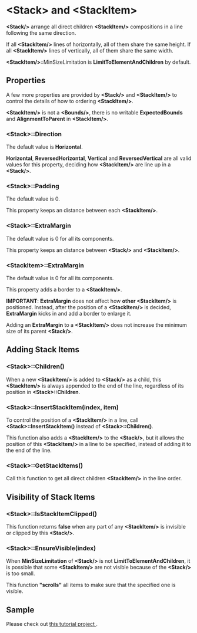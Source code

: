 # \<Stack\> and \<StackItem\>

**\<Stack/\>** arrange all direct children **\<StackItem/\>** compositions in a line following the same direction.

If all **\<StackItem/\>** lines of horizontally, all of them share the same height. If all **\<StackItem/\>** lines of vertically, all of them share the same width.

**\<StackItem/\>**::MinSizeLimitation is **LimitToElementAndChildren** by default.

## Properties

A few more properties are provided by **\<Stack/\>** and **\<StackItem/\>** to control the details of how to ordering **\<StackItem/\>**.

**\<StackItem/\>** is not a **\<Bounds/\>**, there is no writable **ExpectedBounds** and **AlignmentToParent** in **\<StackItem/\>**.

### \<Stack\>::Direction

The default value is **Horizontal**.

**Horizontal**, **ReversedHorizontal**, **Vertical** and **ReversedVertical** are all valid values for this property, deciding how **\<StackItem/\>** are line up in a **\<Stack/\>**.

### \<Stack\>::Padding

The default value is 0.

This property keeps an distance between each **\<StackItem/\>**.

### \<Stack\>::ExtraMargin

The default value is 0 for all its components.

This property keeps an distance between **\<Stack/\>** and **\<StackItem/\>**.

### \<StackItem\>::ExtraMargin

The default value is 0 for all its components.

This property adds a border to a **\<StackItem/\>**.

**IMPORTANT**: **ExtraMargin** does not affect how **other \<StackItem/\>** is positioned. Instead, after the position of a **\<StackItem/\>** is decided, **ExtraMargin** kicks in and add a border to enlarge it.

Adding an **ExtraMargin** to a **\<StackItem/\>** does not increase the minimum size of its parent **\<Stack/\>**.

## Adding Stack Items

### \<Stack\>::Children()

When a new **\<StackItem/\>** is added to **\<Stack/\>** as a child, this **\<StackItem/\>** is always appended to the end of the line, regardless of its position in **\<Stack\>::Children**.

### \<Stack\>::InsertStackItem(index, item)

To control the position of a **\<StackItem/\>** in a line, call **\<Stack\>::InsertStackItem()** instead of **\<Stack\>::Children()**.

This function also adds a **\<StackItem/\>** to the **\<Stack/\>**, but it allows the position of this **\<StackItem/\>** in a line to be specified, instead of adding it to the end of the line.

### \<Stack\>::GetStackItems()

Call this function to get all direct children **\<StackItem/\>** in the line order.

## Visibility of Stack Items

### \<Stack\>::IsStackItemClipped()

This function returns **false** when any part of any **\<StackItem/\>** is invisible or clipped by this **\<Stack/\>**.

### \<Stack\>::EnsureVisible(index)

When **MinSizeLimitation** of **\<Stack/\>** is not **LimitToElementAndChildren**, it is possible that some **\<StackItem/\>** are not visible because of the **\<Stack/\>** is too small.

This function **"scrolls"** all items to make sure that the specified one is visible.

## Sample

Please check out [ this tutorial project ](https://github.com/vczh-libraries/Release/tree/master/Tutorial/GacUI_Layout/Stack) .

